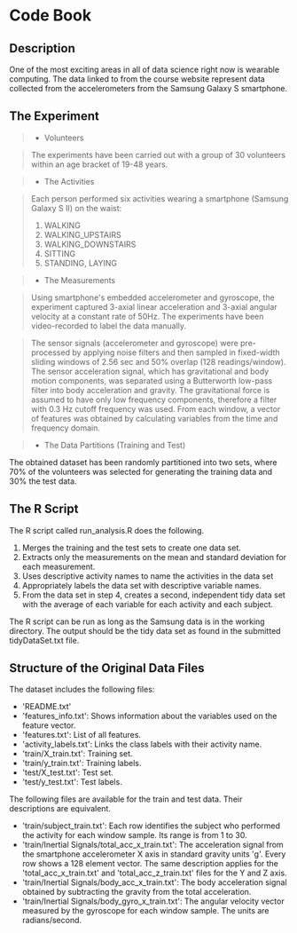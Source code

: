 # Code Book

## Description
One of the most exciting areas in all of data science right now is wearable computing. The data linked to from the course website represent data collected from the accelerometers from the Samsung Galaxy S smartphone.

## The Experiment
> * Volunteers

> The experiments have been carried out with a group of 30 volunteers within an age bracket of 19-48 years.

> * The Activities

> Each person performed six activities wearing a smartphone (Samsung Galaxy S II) on the waist:
> 1. WALKING
> 2. WALKING_UPSTAIRS
> 3. WALKING_DOWNSTAIRS
> 4. SITTING
> 5. STANDING, LAYING

> * The Measurements

> Using smartphone's embedded accelerometer and gyroscope, the experiment captured 3-axial linear acceleration and 3-axial angular velocity at a constant rate of 50Hz. The experiments have been video-recorded to label the data manually.

> The sensor signals (accelerometer and gyroscope) were pre-processed by applying noise filters and then sampled in fixed-width sliding windows of 2.56 sec and 50% overlap (128 readings/window). The sensor acceleration signal, which has gravitational and body motion components, was separated using a Butterworth low-pass filter into body acceleration and gravity. The gravitational force is assumed to have only low frequency components, therefore a filter with 0.3 Hz cutoff frequency was used. From each window, a vector of features was obtained by calculating variables from the time and frequency domain.

> * The Data Partitions (Training and Test)

The obtained dataset has been randomly partitioned into two sets, where 70% of the volunteers was selected for generating the training data and 30% the test data. 

## The R Script
The R script called run_analysis.R does the following.

1. Merges the training and the test sets to create one data set.
2. Extracts only the measurements on the mean and standard deviation for each measurement. 
3. Uses descriptive activity names to name the activities in the data set
4. Appropriately labels the data set with descriptive variable names. 
5. From the data set in step 4, creates a second, independent tidy data set with the average of each variable for each activity and each subject.

The R script can be run as long as the Samsung data is in the working directory. The output should be the tidy data set as found in the submitted tidyDataSet.txt file.

## Structure of the Original Data Files
The dataset includes the following files:

- 'README.txt'
- 'features_info.txt': Shows information about the variables used on the feature vector.
- 'features.txt': List of all features.
- 'activity_labels.txt': Links the class labels with their activity name.
- 'train/X_train.txt': Training set.
- 'train/y_train.txt': Training labels.
- 'test/X_test.txt': Test set.
- 'test/y_test.txt': Test labels.

The following files are available for the train and test data. Their descriptions are equivalent. 

- 'train/subject_train.txt': Each row identifies the subject who performed the activity for each window sample. Its range is from 1 to 30. 
- 'train/Inertial Signals/total_acc_x_train.txt': The acceleration signal from the smartphone accelerometer X axis in standard gravity units 'g'. Every row shows a 128 element vector. The same description applies for the 'total_acc_x_train.txt' and 'total_acc_z_train.txt' files for the Y and Z axis. 
- 'train/Inertial Signals/body_acc_x_train.txt': The body acceleration signal obtained by subtracting the gravity from the total acceleration. 
- 'train/Inertial Signals/body_gyro_x_train.txt': The angular velocity vector measured by the gyroscope for each window sample. The units are radians/second. 
